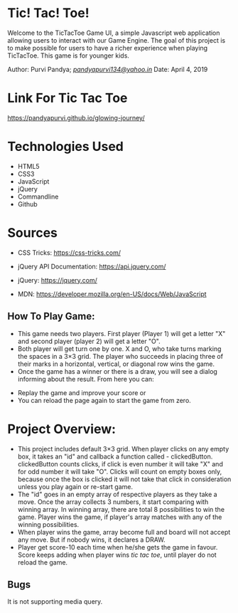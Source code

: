 Tic! Tac! Toe!
========================
Welcome to the TicTacToe Game UI, a simple Javascript web application allowing users to interact with our Game Engine. The goal of this project is to make possible for users to have a richer experience when playing TicTacToe. This game is for younger kids.

Author: Purvi Pandya; *pandyapurvi134@yahoo.in*
Date: April 4, 2019

Link For Tic Tac Toe
=====================
https://pandyapurvi.github.io/glowing-journey/


Technologies Used
=================
+ HTML5
+ CSS3
+ JavaScript
+ jQuery
+ Commandline
+ Github

Sources
==================
* CSS Tricks:
https://css-tricks.com/

* jQuery API Documentation:
https://api.jquery.com/

* jQuery:
https://jquery.com/

* MDN:
https://developer.mozilla.org/en-US/docs/Web/JavaScript


How To Play Game:
-----------------
- This game needs two players. First player (Player 1) will get a letter "X" and second player (player 2) will get a letter "O".
- Both player will get turn one by one. X and O, who take turns marking the spaces in a 3×3 grid. The player who succeeds in placing three of their marks in a horizontal, vertical, or diagonal row wins the game.
- Once the game has a winner or there is a draw, you will see a dialog informing about the result. From here you can:
* Replay the game and improve your score or
* You can reload the page again to start the game from zero.

Project Overview:
==================
- This project includes default 3×3 grid. When player clicks on any empty box, it takes an "id" and callback a function called - clickedButton. clickedButton counts clicks, if click is even number it will take "X" and for odd number it will take "O". Clicks will count on empty boxes only, because once the box is clicked it will not take that click in consideration unless you play again or re-start game.
- The "id" goes in an empty array of respective players as they take a move. Once the array collects 3 numbers, it start comparing with winning array. In winning array, there are total 8 possibilities to win the game. Player wins the game, if player's array matches with any of the winning possibilities.
- When player wins the game, array become full and board will not accept any move. But if nobody wins, it declares a DRAW.
- Player get score-10 each time when he/she gets the game in favour. Score keeps adding when player wins *tic tac toe*, until player do not reload the game.

Bugs
-----
It is not supporting media query.
